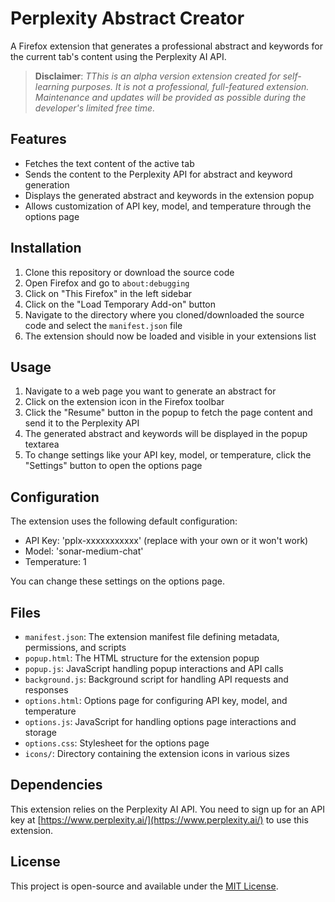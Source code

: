 # Perplexity Abstract Creator

A Firefox extension that generates a professional abstract and keywords for the current tab's content using the Perplexity AI API.


> **Disclaimer**: _TThis is an alpha version extension created for self-learning purposes. It is not a professional, full-featured extension. Maintenance and updates will be provided as possible during the developer's limited free time._

## Features

- Fetches the text content of the active tab
- Sends the content to the Perplexity API for abstract and keyword generation 
- Displays the generated abstract and keywords in the extension popup
- Allows customization of API key, model, and temperature through the options page

## Installation

1. Clone this repository or download the source code
2. Open Firefox and go to `about:debugging`
3. Click on "This Firefox" in the left sidebar
4. Click on the "Load Temporary Add-on" button
5. Navigate to the directory where you cloned/downloaded the source code and select the `manifest.json` file
6. The extension should now be loaded and visible in your extensions list

## Usage

1. Navigate to a web page you want to generate an abstract for
2. Click on the extension icon in the Firefox toolbar
3. Click the "Resume" button in the popup to fetch the page content and send it to the Perplexity API
4. The generated abstract and keywords will be displayed in the popup textarea
5. To change settings like your API key, model, or temperature, click the "Settings" button to open the options page

## Configuration

The extension uses the following default configuration:

- API Key: 'pplx-xxxxxxxxxxx' (replace with your own or it won't work)
- Model: 'sonar-medium-chat'
- Temperature: 1

You can change these settings on the options page.

## Files

- `manifest.json`: The extension manifest file defining metadata, permissions, and scripts
- `popup.html`: The HTML structure for the extension popup
- `popup.js`: JavaScript handling popup interactions and API calls
- `background.js`: Background script for handling API requests and responses
- `options.html`: Options page for configuring API key, model, and temperature
- `options.js`: JavaScript for handling options page interactions and storage
- `options.css`: Stylesheet for the options page
- `icons/`: Directory containing the extension icons in various sizes

## Dependencies

This extension relies on the Perplexity AI API. You need to sign up for an API key at [https://www.perplexity.ai/](https://www.perplexity.ai/) to use this extension.

## License

This project is open-source and available under the [MIT License](LICENSE).

